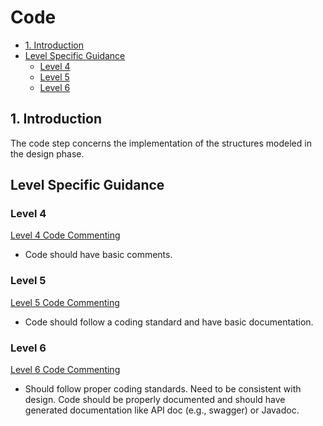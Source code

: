 # Code <!-- omit in toc -->

- [1. Introduction](#1-introduction)
- [Level Specific Guidance](#level-specific-guidance)
  - [Level 4](#level-4)
  - [Level 5](#level-5)
  - [Level 6](#level-6)

## 1. Introduction

The code step concerns the implementation of the structures modeled in the design phase.

## Level Specific Guidance

### Level 4

[Level 4 Code Commenting](level4/commenting.md)
- Code should have basic comments.

### Level 5

[Level 5 Code Commenting](level5/commenting.md)
- Code should follow a coding standard and have basic documentation.

### Level 6

[Level 6 Code Commenting](level6/commenting.md)
- Should follow proper coding standards. Need to be consistent with design. Code should be properly documented and should have generated documentation like API doc (e.g., swagger) or Javadoc.
